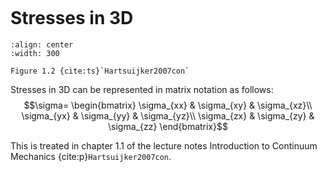 ```{index} Stresses in 3D
```

# Stresses in 3D
```{figure} ./stresses-3D_data/image.png
:align: center
:width: 300

Figure 1.2 {cite:ts}`Hartsuijker2007con`
```
Stresses in 3D can be represented in matrix notation as follows:
$$\sigma=
\begin{bmatrix}
\sigma_{xx} & \sigma_{xy} & \sigma_{xz}\\
\sigma_{yx} & \sigma_{yy} & \sigma_{yz}\\
\sigma_{zx} & \sigma_{zy} & \sigma_{zz}
\end{bmatrix}$$

This is treated in chapter 1.1 of the lecture notes Introduction to Continuum Mechanics {cite:p}`Hartsuijker2007con`.